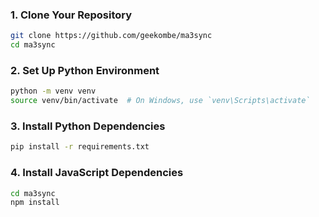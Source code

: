 ### 1. Clone Your Repository

```bash
git clone https://github.com/geekombe/ma3sync
cd ma3sync
```

### 2. Set Up Python Environment

```bash
python -m venv venv
source venv/bin/activate  # On Windows, use `venv\Scripts\activate`
```

### 3. Install Python Dependencies

```bash
pip install -r requirements.txt
```

### 4. Install JavaScript Dependencies

```bash
cd ma3sync 
npm install 
```

